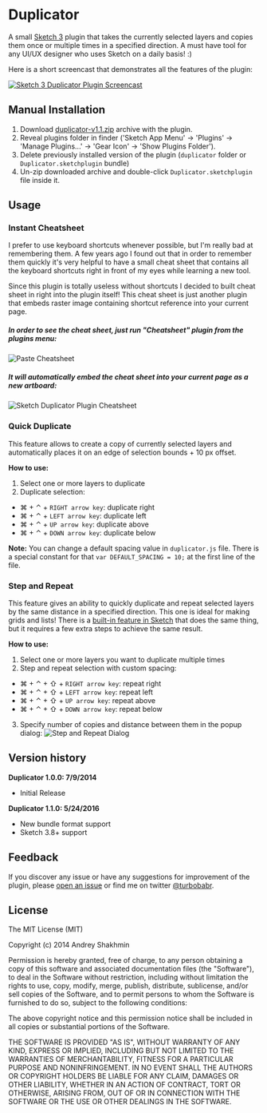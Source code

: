 Duplicator
===========

A small [Sketch 3](http://bohemiancoding.com/sketch/) plugin that takes the currently selected layers and copies them once or multiple times in a specified direction. A must have tool for any UI/UX designer who uses Sketch on a daily basis! :)

Here is a short screencast that demonstrates all the features of the plugin:

<a href="http://youtu.be/-CoHd9a-wnc" target="_blank"><img src="http://turbobabr.github.io/duplicator/images/play-screencast-image.png" alt="Sketch 3 Duplicator Plugin Screencast"/></a>

## Manual Installation

1. Download [duplicator-v1.1.zip](https://github.com/turbobabr/duplicator/archive/duplicator-v1.1.zip) archive with the plugin.
2. Reveal plugins folder in finder ('Sketch App Menu' -> 'Plugins' -> 'Manage Plugins...' -> 'Gear Icon' -> 'Show Plugins Folder').
3. Delete previously installed version of the plugin (`duplicator` folder or `Duplicator.sketchplugin` bundle)
4. Un-zip downloaded archive and double-click `Duplicator.sketchplugin` file inside it.

## Usage

### Instant Cheatsheet
I prefer to use keyboard shortcuts whenever possible, but I'm really bad at remembering them. A few years ago I found out that in order to remember them quickly it's very helpful to have a small cheat sheet that contains all the keyboard shortcuts right in front of my eyes while learning a new tool.

Since this plugin is totally useless without shortcuts I decided to built cheat sheet in right into the plugin itself! This cheat sheet is just another plugin that embeds raster image containing shortcut reference into your current page.

##### In order to see the cheat sheet, just run "Cheatsheet" plugin from the plugins menu:

   ![Paste Cheatsheet](http://turbobabr.github.io/duplicator/images/paste-cheatsheet.png)

##### It will automatically embed the cheat sheet into your current page as a new artboard:

   ![Sketch Duplicator Plugin Cheatsheet](http://turbobabr.github.io/duplicator/images/plugin-cheatsheet.png)

### Quick Duplicate

This feature allows to create a copy of currently selected layers and automatically places it on an edge of selection bounds + 10 px offset.

**How to use:**

1. Select one or more layers to duplicate
2. Duplicate selection:
  * ⌘ + ⌃ + `RIGHT arrow key`: duplicate right
  * ⌘ + ⌃ + `LEFT arrow key`: duplicate left
  * ⌘ + ⌃ + `UP arrow key`: duplicate above
  * ⌘ + ⌃ + `DOWN arrow key`: duplicate below

**Note:** You can change a default spacing value in `duplicator.js` file. There is a special constant for that `var DEFAULT_SPACING = 10;` at the first line of the file.

### Step and Repeat

This feature gives an ability to quickly duplicate and repeat selected layers by the same distance in a specified direction. This one is ideal for making grids and lists! There is a [built-in feature in Sketch](http://www.sketchtips.info/?tip=29) that does the same thing, but it requires a few extra steps to achieve the same result.

**How to use:**

1. Select one or more layers you want to duplicate multiple times
2. Step and repeat selection with custom spacing:
  * ⌘ + ⌃ + ⇧ + `RIGHT arrow key`: repeat right
  * ⌘ + ⌃ + ⇧ + `LEFT arrow key`: repeat left
  * ⌘ + ⌃ + ⇧ + `UP arrow key`: repeat above
  * ⌘ + ⌃ + ⇧ + `DOWN arrow key`: repeat below
3. Specify number of copies and distance between them in the popup dialog:
   ![Step and Repeat Dialog](http://turbobabr.github.io/duplicator/images/step-and-repeat-dialog.png)


## Version history

**Duplicator 1.0.0: 7/9/2014**
* Initial Release

**Duplicator 1.1.0: 5/24/2016**
* New bundle format support
* Sketch 3.8+ support


## Feedback

If you discover any issue or have any suggestions for improvement of the plugin, please [open an issue](https://github.com/turbobabr/duplicator/issues) or find me on twitter [@turbobabr](http://twitter.com/turbobabr).

## License

The MIT License (MIT)

Copyright (c) 2014 Andrey Shakhmin

Permission is hereby granted, free of charge, to any person obtaining a copy of this software and associated documentation files (the "Software"), to deal in the Software without restriction, including without limitation the rights to use, copy, modify, merge, publish, distribute, sublicense, and/or sell copies of the Software, and to permit persons to whom the Software is furnished to do so, subject to the following conditions:

The above copyright notice and this permission notice shall be included in all copies or substantial portions of the Software.

THE SOFTWARE IS PROVIDED "AS IS", WITHOUT WARRANTY OF ANY KIND, EXPRESS OR IMPLIED, INCLUDING BUT NOT LIMITED TO THE WARRANTIES OF MERCHANTABILITY, FITNESS FOR A PARTICULAR PURPOSE AND NONINFRINGEMENT. IN NO EVENT SHALL THE AUTHORS OR COPYRIGHT HOLDERS BE LIABLE FOR ANY CLAIM, DAMAGES OR OTHER LIABILITY, WHETHER IN AN ACTION OF CONTRACT, TORT OR OTHERWISE, ARISING FROM, OUT OF OR IN CONNECTION WITH THE SOFTWARE OR THE USE OR OTHER DEALINGS IN THE SOFTWARE.